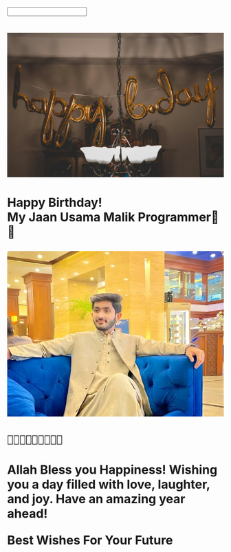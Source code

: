 



<html lang="en">
<head>
    <meta charset="UTF-8">
    <meta name="viewport" content="width=device-width, initial-scale=1.0">
    <input type="text" width="500" height="100"
    
</head>
<body>
    <div class="container">
        <h1 class="greeting"></h1>
        <p class="message">
        <img class="friend-photo" src="https://github.com/Baloch6/Bithday/raw/main/pexels-thatguycraig000-1543762.jpg  " alt="Friend's Photo">


<h1 class="message">
    Happy Birthday! <br>
    My Jaan Usama Malik Programmer🎀🎀 


<img
src="https://github.com/Baloch6/Bithday/raw/main/IMG-20241213-WA0016.jpg"
alt="friend photo">

    🎉🎉🎉🌹🌹🌹💝💝💝
</h1>
<h1 class="message">
Allah Bless you Happiness! Wishing you a day filled with love, laughter, and joy. Have an amazing year ahead! <br>
    
Best Wishes For Your Future
</h1>




